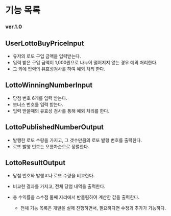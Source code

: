 # 기능 목록

### ver.1.0


## UserLottoBuyPriceInput
- 유저의 로또 구입 금액을 입력받는다.
- 입력 받은 구입 금액이 1,000원으로 나누어 떨어지지 않는 경우 예외 처리한다.
- 그 외에 입력의 유효성검사를 하여 예외 처리 한다.

## LottoWinningNumberInput
- 당첨 번호 6개를 입력 받는다.
- 보너스 번호를 입력 받는다.
- 입력 받을때의 유효성 검사를 통해 예외 처리를 한다.


## LottoPublishedNumberOutput
- 발행한 로또 수량을 가지고, 그 갯수만큼의 로또 발행 번호를 출력한다.
- 로또 발행 번호는 오름차순으로 정렬한다.


## LottoResultOutput
- 당첨 번호와 발행ㅎ나 로또 수량을 비교한다.
- 비교한 결과를 가지고, 전체 당첨 내역을 출력한다.
- 총 수익률을 소수점 둘째 자리에서 반올림하여 계산한 값을 출력한다.



    * 전체 기능 목록은 개발을 실제 진행하면서, 필요하다면 수정과 추가가 가능하다.